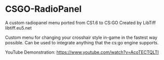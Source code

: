 # CSGO-RadioPanel
A custom radiopanel menu ported from CS1.6 to CS:GO
Created by LibTiff
libtiff.eu5.net

Custom menu for changing your crosshair style in-game in the fastest way possible.
Can be used to integrate anything that the cs:go engine supports.

YouTube Demonstration:
https://www.youtube.com/watch?v=AcoTECTQLTI
